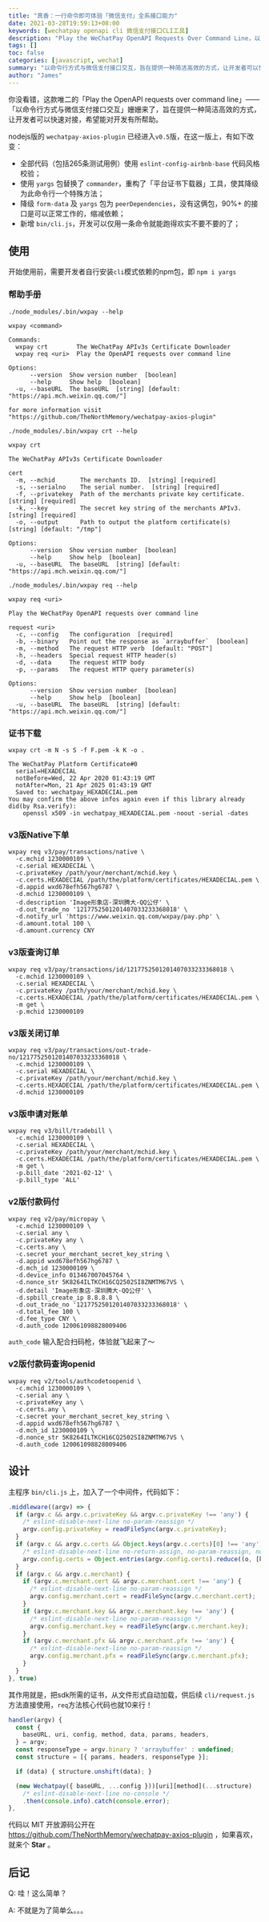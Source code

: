 ```yaml
---
title: "真香：一行命令即可体验「微信支付」全系接口能力"
date: 2021-03-28T19:59:13+08:00
keywords: [wechatpay openapi cli 微信支付接口CLI工具]
description: "Play the WeChatPay OpenAPI Requests Over Command Line，以命令行方式与OpenAPI网关交互——花式快速体验支付开放能力"
tags: []
toc: false
categories: [javascript, wechat]
summary: "以命令行方式与微信支付接口交互，旨在提供一种简洁高效的方式，让开发者可以快速对接，希望能对开发有所帮助。"
author: "James"
---
```


你没看错，这款唯二的「Play the OpenAPI requests over command line」——「以命令行方式与微信支付接口交互」姗姗来了，旨在提供一种简洁高效的方式，让开发者可以快速对接，希望能对开发有所帮助。

nodejs版的 `wechatpay-axios-plugin` 已经进入`v0.5`版，在这一版上，有如下改变：

- 全部代码（包括265条测试用例）使用 `eslint-config-airbnb-base` 代码风格校验；
- 使用 `yargs` 包替换了 `commander`，重构了「平台证书下载器」工具，使其降级为此命令行一个特殊方法；
- 降级 `form-data` 及 `yargs` 包为 `peerDependencies`，没有这俩包，90%+ 的接口是可以正常工作的，缩减依赖；
- 新增 `bin/cli.js`，开发可以仅用一条命令就能跑得欢实不要不要的了；

## 使用

开始使用前，需要开发者自行安装`cli`模式依赖的npm包，即 `npm i yargs`

### 帮助手册

`./node_modules/.bin/wxpay --help`

```
wxpay <command>

Commands:
  wxpay crt        The WeChatPay APIv3s Certificate Downloader
  wxpay req <uri>  Play the OpenAPI requests over command line

Options:
      --version  Show version number  [boolean]
      --help     Show help  [boolean]
  -u, --baseURL  The baseURL  [string] [default: "https://api.mch.weixin.qq.com/"]

for more information visit "https://github.com/TheNorthMemory/wechatpay-axios-plugin"
```

`./node_modules/.bin/wxpay crt --help`

```
wxpay crt

The WeChatPay APIv3s Certificate Downloader

cert
  -m, --mchid       The merchants ID.  [string] [required]
  -s, --serialno    The serial number.  [string] [required]
  -f, --privatekey  Path of the merchants private key certificate.  [string] [required]
  -k, --key         The secret key string of the merchants APIv3.  [string] [required]
  -o, --output      Path to output the platform certificate(s)  [string] [default: "/tmp"]

Options:
      --version  Show version number  [boolean]
      --help     Show help  [boolean]
  -u, --baseURL  The baseURL  [string] [default: "https://api.mch.weixin.qq.com/"]
```


`./node_modules/.bin/wxpay req --help`

```
wxpay req <uri>

Play the WeChatPay OpenAPI requests over command line

request <uri>
  -c, --config   The configuration  [required]
  -b, --binary   Point out the response as `arraybuffer`  [boolean]
  -m, --method   The request HTTP verb  [default: "POST"]
  -h, --headers  Special request HTTP header(s)
  -d, --data     The request HTTP body
  -p, --params   The request HTTP query parameter(s)

Options:
      --version  Show version number  [boolean]
      --help     Show help  [boolean]
  -u, --baseURL  The baseURL  [string] [default: "https://api.mch.weixin.qq.com/"]
```

### 证书下载

`wxpay crt -m N -s S -f F.pem -k K -o .`

```
The WeChatPay Platform Certificate#0
  serial=HEXADECIAL
  notBefore=Wed, 22 Apr 2020 01:43:19 GMT
  notAfter=Mon, 21 Apr 2025 01:43:19 GMT
  Saved to: wechatpay_HEXADECIAL.pem
You may confirm the above infos again even if this library already did(by Rsa.verify):
    openssl x509 -in wechatpay_HEXADECIAL.pem -noout -serial -dates
```

### v3版Native下单

```
wxpay req v3/pay/transactions/native \
  -c.mchid 1230000109 \
  -c.serial HEXADECIAL \
  -c.privateKey /path/your/merchant/mchid.key \
  -c.certs.HEXADECIAL /path/the/platform/certificates/HEXADECIAL.pem \
  -d.appid wxd678efh567hg6787 \
  -d.mchid 1230000109 \
  -d.description 'Image形象店-深圳腾大-QQ公仔' \
  -d.out_trade_no '1217752501201407033233368018' \
  -d.notify_url 'https://www.weixin.qq.com/wxpay/pay.php' \
  -d.amount.total 100 \
  -d.amount.currency CNY
```

### v3版查询订单

```
wxpay req v3/pay/transactions/id/1217752501201407033233368018 \
  -c.mchid 1230000109 \
  -c.serial HEXADECIAL \
  -c.privateKey /path/your/merchant/mchid.key \
  -c.certs.HEXADECIAL /path/the/platform/certificates/HEXADECIAL.pem \
  -m get \
  -p.mchid 1230000109
```

### v3版关闭订单

```
wxpay req v3/pay/transactions/out-trade-no/1217752501201407033233368018 \
  -c.mchid 1230000109 \
  -c.serial HEXADECIAL \
  -c.privateKey /path/your/merchant/mchid.key \
  -c.certs.HEXADECIAL /path/the/platform/certificates/HEXADECIAL.pem \
  -d.mchid 1230000109
```

### v3版申请对账单

```
wxpay req v3/bill/tradebill \
  -c.mchid 1230000109 \
  -c.serial HEXADECIAL \
  -c.privateKey /path/your/merchant/mchid.key \
  -c.certs.HEXADECIAL /path/the/platform/certificates/HEXADECIAL.pem \
  -m get \
  -p.bill_date '2021-02-12' \
  -p.bill_type 'ALL'
```

### v2版付款码付

```
wxpay req v2/pay/micropay \
  -c.mchid 1230000109 \
  -c.serial any \
  -c.privateKey any \
  -c.certs.any \
  -c.secret your_merchant_secret_key_string \
  -d.appid wxd678efh567hg6787 \
  -d.mch_id 1230000109 \
  -d.device_info 013467007045764 \
  -d.nonce_str 5K8264ILTKCH16CQ2502SI8ZNMTM67VS \
  -d.detail 'Image形象店-深圳腾大-QQ公仔' \
  -d.spbill_create_ip 8.8.8.8 \
  -d.out_trade_no '1217752501201407033233368018' \
  -d.total_fee 100 \
  -d.fee_type CNY \
  -d.auth_code 120061098828009406
```

`auth_code` 输入配合扫码枪，体验就飞起来了～

### v2版付款码查询openid

```
wxpay req v2/tools/authcodetoopenid \
  -c.mchid 1230000109 \
  -c.serial any \
  -c.privateKey any \
  -c.certs.any \
  -c.secret your_merchant_secret_key_string \
  -d.appid wxd678efh567hg6787 \
  -d.mch_id 1230000109 \
  -d.nonce_str 5K8264ILTKCH16CQ2502SI8ZNMTM67VS \
  -d.auth_code 120061098828009406
```

## 设计

主程序 `bin/cli.js` 上，加入了一个中间件，代码如下：

```javascript
.middleware((argv) => {
  if (argv.c && argv.c.privateKey && argv.c.privateKey !== 'any') {
    /* eslint-disable-next-line no-param-reassign */
    argv.config.privateKey = readFileSync(argv.c.privateKey);
  }
  if (argv.c && argv.c.certs && Object.keys(argv.c.certs)[0] !== 'any') {
    /* eslint-disable-next-line no-return-assign, no-param-reassign, no-sequences */
    argv.config.certs = Object.entries(argv.config.certs).reduce((o, [k, v]) => (o[k] = readFileSync(v), o), {});
  }
  if (argv.c && argv.c.merchant) {
    if (argv.c.merchant.cert && argv.c.merchant.cert !== 'any') {
      /* eslint-disable-next-line no-param-reassign */
      argv.config.merchant.cert = readFileSync(argv.c.merchant.cert);
    }
    if (argv.c.merchant.key && argv.c.merchant.key !== 'any') {
      /* eslint-disable-next-line no-param-reassign */
      argv.config.merchant.key = readFileSync(argv.c.merchant.key);
    }
    if (argv.c.merchant.pfx && argv.c.merchant.pfx !== 'any') {
      /* eslint-disable-next-line no-param-reassign */
      argv.config.merchant.pfx = readFileSync(argv.c.merchant.pfx);
    }
  }
}, true)
```

其作用就是，把sdk所需的证书，从文件形式自动加载，供后续 `cli/request.js`方法直接使用，`req`方法核心代码也就10来行！

```javascript
handler(argv) {
  const {
    baseURL, uri, config, method, data, params, headers,
  } = argv;
  const responseType = argv.binary ? 'arraybuffer' : undefined;
  const structure = [{ params, headers, responseType }];

  if (data) { structure.unshift(data); }

  (new Wechatpay({ baseURL, ...config }))[uri][method](...structure)
    /* eslint-disable-next-line no-console */
    .then(console.info).catch(console.error);
},
```

代码以 MIT 开放源码公开在 https://github.com/TheNorthMemory/wechatpay-axios-plugin ，如果喜欢，就来个 **Star** 。

## 后记

Q: 哇！这么简单？

A: 不就是为了简单么。。。
